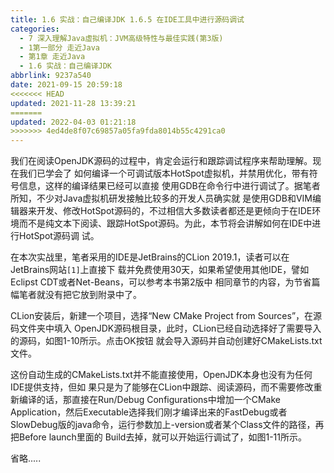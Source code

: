 ```yaml
---
title: 1.6 实战：自己编译JDK 1.6.5 在IDE工具中进行源码调试
categories: 
  - 7 深入理解Java虛拟机：JVM高级特性与最佳实践(第3版)
  - 1第一部分 走近Java
  - 第1章 走近Java
  - 1.6 实战：自己编译JDK
abbrlink: 9237a540
date: 2021-09-15 20:59:18
<<<<<<< HEAD
updated: 2021-11-28 13:39:21
=======
updated: 2022-04-03 01:21:18
>>>>>>> 4ed4de8f07c69857a05fa9fda8014b55c4291ca0
---
```

我们在阅读OpenJDK源码的过程中，肯定会运行和跟踪调试程序来帮助理解。现在我们已学会了 如何编译一个可调试版本HotSpot虚拟机，并禁用优化，带有符号信息，这样的编译结果已经可以直接 使用GDB在命令行中进行调试了。据笔者所知，不少对Java虚拟机研发接触比较多的开发人员确实就 是使用GDB和VIM编辑器来开发、修改HotSpot源码的，不过相信大多数读者都还是更倾向于在IDE环 境而不是纯文本下阅读、跟踪HotSpot源码。为此，本节将会讲解如何在IDE中进行HotSpot源码调 试。

在本次实战里，笔者采用的IDE是JetBrains的CLion 2019.1，读者可以在JetBrains网站`[1]`上直接下 载并免费使用30天，如果希望使用其他IDE，譬如Eclipst CDT或者Net-Beans，可以参考本书第2版中 相同章节的内容，为节省篇幅笔者就没有把它放到附录中了。

CLion安装后，新建一个项目，选择“New CMake Project from Sources”，在源码文件夹中填入 OpenJDK源码根目录，此时，CLion已经自动选择好了需要导入的源码，如图1-10所示。点击OK按钮 就会导入源码并自动创建好CMakeLists.txt文件。

这份自动生成的CMakeLists.txt并不能直接使用，OpenJDK本身也没有为任何IDE提供支持，但如 果只是为了能够在CLion中跟踪、阅读源码，而不需要修改重新编译的话，那直接在Run/Debug Configurations中增加一个CMake Application，然后Executable选择我们刚才编译出来的FastDebug或者 SlowDebug版的java命令，运行参数加上-version或者某个Class文件的路径，再把Before launch里面的 Build去掉，就可以开始运行调试了，如图1-11所示。

省略.....
